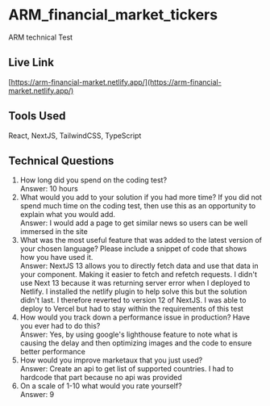 # ARM_financial_market_tickers

ARM technical Test

## Live Link

[https://arm-financial-market.netlify.app/](https://arm-financial-market.netlify.app/)

## Tools Used

React, NextJS, TailwindCSS, TypeScript

## Technical Questions

1. How long did you spend on the coding test?<br />
   Answer: 10 hours
2. What would you add to your solution if you had more time? If you did not spend
   much time on the coding test, then use this as an opportunity to explain what you
   would add.<br />
   Answer: I would add a page to get similar news so users can be well immersed in the site
3. What was the most useful feature that was added to the latest version of your
   chosen language? Please include a snippet of code that shows how you have used it.<br />
   Answer: NextJS 13 allows you to directly fetch data and use that data in your component. Making it easier to fetch and refetch requests. I didn't use Next 13 because it was returning server error when I deployed to Netlify. I installed the netlify plugin to help solve this but the solution didn't last. I therefore reverted to version 12 of NextJS. I was able to deploy to Vercel but had to stay within the requirements of this test
4. How would you track down a performance issue in production? Have you ever had
   to do this?<br />
   Answer: Yes, by using google's lighthouse feature to note what is causing the delay and then optimizing images and the code to ensure better performance
5. How would you improve marketaux that you just used?<br />
   Answer: Create an api to get list of supported countries. I had to hardcode that part because no api was provided
6. On a scale of 1-10 what would you rate yourself?<br />
   Answer: 9
